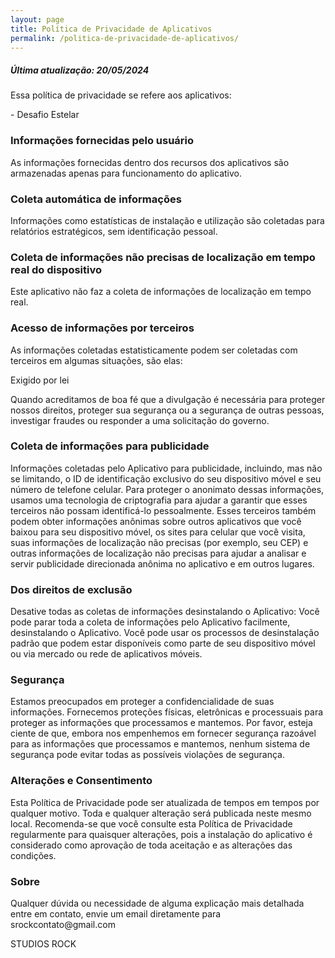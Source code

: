 ```yaml
---
layout: page
title: Política de Privacidade de Aplicativos
permalink: /politica-de-privacidade-de-aplicativos/
---
```


<h5>Última atualização: 20/05/2024</h5>
<p>Essa política de privacidade se refere aos aplicativos:</p>
<p>- Desafio Estelar</p>
<h3>Informações fornecidas pelo usuário</h3>
<p>As informações fornecidas dentro dos recursos dos aplicativos são armazenadas apenas para funcionamento do aplicativo.</p>
<h3>Coleta automática de informações</h3>
<p>Informações como estatísticas de instalação e utilização são coletadas para relatórios estratégicos, sem identificação pessoal.</p>
<h3>Coleta de informações não precisas de localização em tempo real do dispositivo</h3>
<p>Este aplicativo não faz a coleta de informações de localização em tempo real.</p>
<h3>Acesso de informações por terceiros</h3>
<p>As informações coletadas estatisticamente podem ser coletadas com terceiros em algumas situações, são elas:</p>
<p>Exigido por lei</p>
<p>Quando acreditamos de boa fé que a divulgação é necessária para proteger nossos direitos, proteger sua segurança ou a segurança de outras pessoas, investigar fraudes ou responder a uma solicitação do governo.</p>
<h3>Coleta de informações para publicidade</h3>
<p>Informações coletadas pelo Aplicativo para publicidade, incluindo, mas não se limitando, o ID de identificação exclusivo do seu dispositivo móvel e seu número de telefone celular. Para proteger o anonimato dessas informações, usamos uma tecnologia de criptografia para ajudar a garantir que esses terceiros não possam identificá-lo pessoalmente. Esses terceiros também podem obter informações anônimas sobre outros aplicativos que você baixou para seu dispositivo móvel, os sites para celular que você visita, suas informações de localização não precisas (por exemplo, seu CEP) e outras informações de localização não precisas para ajudar a analisar e servir publicidade direcionada anônima no aplicativo e em outros lugares.
<h3>Dos direitos de exclusão</h3>
<p>Desative todas as coletas de informações desinstalando o Aplicativo: Você pode parar toda a coleta de informações pelo Aplicativo facilmente, desinstalando o Aplicativo. Você pode usar os processos de desinstalação padrão que podem estar disponíveis como parte de seu dispositivo móvel ou via mercado ou rede de aplicativos móveis.</p>
<h3>Segurança</h3>
<p>Estamos preocupados em proteger a confidencialidade de suas informações. Fornecemos proteções físicas, eletrônicas e processuais para proteger as informações que processamos e mantemos. Por favor, esteja ciente de que, embora nos empenhemos em fornecer segurança razoável para as informações que processamos e mantemos, nenhum sistema de segurança pode evitar todas as possíveis violações de segurança.</p>
<h3>Alterações e Consentimento</h3>
<p>Esta Política de Privacidade pode ser atualizada de tempos em tempos por qualquer motivo. Toda e qualquer alteração será publicada neste mesmo local. Recomenda-se que você consulte esta Política de Privacidade regularmente para quaisquer alterações, pois a instalação do aplicativo é considerado como aprovação de toda aceitação e as alterações das condições.</p>
<h3>Sobre</h3>
<p>Qualquer dúvida ou necessidade de alguma explicação mais detalhada entre em contato, envie um email diretamente para srockcontato@gmail.com</p>
<p>STUDIOS ROCK</p>
